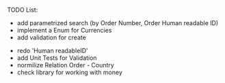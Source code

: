 TODO List:
+ add parametrized search (by Order Number, Order Human readable ID)
+ implement a Enum for Currencies
+ add validation for create
- redo 'Human readableID'
- add Unit Tests for Validation
- normilize Relation Order - Country
- check library for working with money